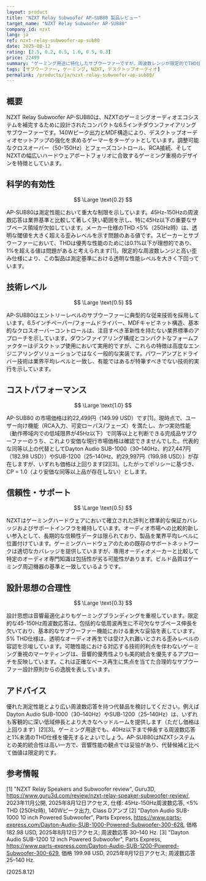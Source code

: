 ```yaml
---
layout: product
title: "NZXT Relay Subwoofer AP-SUB80 製品レビュー"
target_name: "NZXT Relay Subwoofer AP-SUB80"
company_id: nzxt
lang: ja
ref: nzxt-relay-subwoofer-ap-sub80
date: 2025-08-12
rating: [2.5, 0.2, 0.5, 1.0, 0.5, 0.3]
price: 22499
summary: "ゲーミング用途に特化したサブウーファーですが、周波数レンジが限定的でTHD仕様が高い製品です"
tags: [サブウーファー, ゲーミング, NZXT, デスクトップオーディオ]
permalink: /products/ja/nzxt-relay-subwoofer-ap-sub80/
---
```


## 概要

NZXT Relay Subwoofer AP-SUB80は、NZXTのゲーミングオーディオエコシステムを補完するために設計されたコンパクトな6.5インチダウンファイアリングサブウーファーです。140Wピーク出力とMDF構造により、デスクトップオーディオセットアップの強化を求めるゲーマーをターゲットとしています。調整可能なクロスオーバー（50-150Hz）とフェーズコントロール、RCA接続、そしてNZXTの幅広いハードウェアポートフォリオに合致するゲーミング重視のデザインを特徴としています。

## 科学的有効性

$$ \Large \text{0.2} $$

AP-SUB80は測定性能において重大な制限を示しています。45Hz-150Hzの周波数応答は業界基準と比較して著しく狭い範囲を示し、特に45Hz以下の重要なサブベース領域が欠如しています。メーカー仕様のTHD <5%（250Hz時）は、透明な閾値を大きく超える歪みレベルを示す問題のある値です。スピーカーとサブウーファーにおいて、THDは優秀な性能のためには0.1%以下が理想的であり、1%を超える値は問題があると考えられます[1]。限定的な周波数レンジと高い歪み仕様により、この製品は測定基準における透明な性能レベルを大きく下回っています。

## 技術レベル

$$ \Large \text{0.5} $$

AP-SUB80はエントリーレベルのサブウーファーに典型的な従来技術を採用しています。6.5インチペーパー/フォームドライバー、MDFキャビネット構造、基本的なクロスオーバーコントロールは、注目すべき革新性を持たない業界標準のアプローチを示しています。ダウンファイアリング構成とコンパクトなフォームファクターはデスクトップ使用において実用的ですが、これらの特徴は高度なエンジニアリングソリューションではなく一般的な実装です。パワーアンプとドライバー技術は業界平均レベルと一致し、有能ではあるが特筆すべきでない技術的実行を示しています。

## コストパフォーマンス

$$ \Large \text{1.0} $$

AP-SUB80 の市場価格は約22,499円（149.99 USD）です[1]。現時点で、ユーザー向け機能（RCA入力、可変ローパス/フェーズ）を満たし、かつ実効性能（動作帯域内での低域限界が45Hz以下）で同等以上と判断できる完成品サブウーファーのうち、これより安価な現行市場価格は確認できませんでした。代表的な同等以上の代替としてDayton Audio SUB-1000（30–140Hz、約27,447円（182.98 USD））やSUB-1200（25–140Hz、約29,997円（199.98 USD））が存在しますが、いずれも価格は上回ります[2][3]。したがってポリシーに基づき、CP = 1.0（より安価な同等以上品が存在しない）とします。

## 信頼性・サポート

$$ \Large \text{0.5} $$

NZXTはゲーミングハードウェアにおいて確立された評判と標準的な保証カバレッジおよびサポートインフラを維持しています。オーディオ市場への比較的新しい参入として、長期的な信頼性データは限られており、製品を業界平均レベルに位置付けています。ゲーミングハードウェアのための既存のサポートネットワークは適切なカバレッジを提供していますが、専用オーディオメーカーと比較して特定のオーディオ専門知識は包括性が劣る可能性があります。ビルド品質はゲーミング周辺機器の基準と一致しているようです。

## 設計思想の合理性

$$ \Large \text{0.3} $$

設計思想は音響最適化よりもゲーミングブランディングを重視しています。限定的な45-150Hz周波数応答は、包括的な低周波再生に不可欠なサブベース伸長を欠いており、基本的なサブウーファー機能における重大な妥協を表しています。5% THD仕様は、透明なオーディオ再生では受け入れ難いとされる歪みレベルの容認を示唆しています。可聴性能における対応する技術的利点を伴わないゲーミング重視のマーケティングは、音響的優秀性よりも美的統合を優先するアプローチを反映しています。これは正確なベース再生に焦点を当てた合理的なサブウーファー設計原則からの逸脱を表しています。

## アドバイス

優れた測定性能とより広い周波数応答を持つ代替品を検討してください。例えばDayton Audio SUB-1000（30–140Hz）やSUB-1200（25–140Hz）は、いずれも客観的に深い低域伸長とより大きなヘッドルームを提供します（ただし価格は上回ります）[2][3]。ゲーミング用途でも、40Hz以下まで伸長する周波数応答と1%未満のTHD仕様を優先するとよいでしょう。AP-SUB80はNZXTシステムとの美的統合性は高い一方で、音響性能の観点では妥協があり、代替候補と比べて価値は限定的です。

## 参考情報

[1] "NZXT Relay Speakers and Subwoofer review", Guru3D, https://www.guru3d.com/review/nzxt-relay-speaker-subwoofer-review/, 2023年11月公開, 2025年8月12日アクセス, 仕様: 45Hz-150Hz周波数応答, <5% THD (250Hz時), 140Wピーク出力, Class Dアンプ
[2] "Dayton Audio SUB-1000 10 inch Powered Subwoofer", Parts Express, https://www.parts-express.com/Dayton-Audio-SUB-1000-Powered-Subwoofer-300-628, 価格 182.98 USD, 2025年8月12日アクセス; 周波数応答 30–140 Hz.
[3] "Dayton Audio SUB-1200 12 inch Powered Subwoofer", Parts Express, https://www.parts-express.com/Dayton-Audio-SUB-1200-Powered-Subwoofer-300-629, 価格 199.98 USD, 2025年8月12日アクセス; 周波数応答 25–140 Hz.

(2025.8.12)